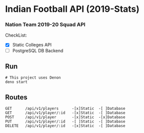 # Indian Football API (2019-Stats)

### Nation Team 2019-20 Squad API 

CheckList:

- [x] Static Colleges API
- [ ] PostgreSQL DB Backend

## Run

```
# This project uses Denon
deno start
```

## Routes

```
GET      /api/v1/players      -[x]Static  -[ ]Database
GET      /api/v1/player/:id   -[x]Static  -[ ]Database
POST     /api/v1/player       -[x]Static  -[x]Database
PUT      /api/v1/player/:id   -[ ]Static  -[ ]Database
DELETE   /api/v1/player/:id   -[x]Static  -[ ]Database
```
